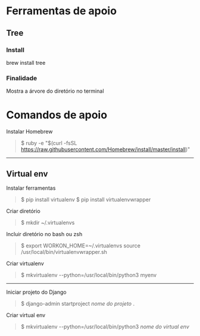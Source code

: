 # Ferramentas de apoio

## Tree

### Install

brew install tree

### Finalidade

Mostra a árvore do diretório no terminal

# Comandos de apoio

Instalar Homebrew

> $ ruby -e "$(curl -fsSL <https://raw.githubusercontent.com/Homebrew/install/master/install>)"

--------------------------------------------------------------------------------

## Virtual env

Instalar ferramentas

> $ pip install virtualenv $ pip install virtualenvwrapper

Criar diretório

> $ mkdir ~/.virtualenvs

Incluir diretório no bash ou zsh

> $ export WORKON_HOME=~/.virtualenvs source /usr/local/bin/virtualenvwrapper.sh

Criar virtualenv

> $ mkvirtualenv --python=/usr/local/bin/python3 myenv

--------------------------------------------------------------------------------

Iniciar projeto do Django

> $ django-admin startproject _nome do projeto_ .

Criar virtual env

> $ mkvirtualenv --python=/usr/local/bin/python3 _nome do virtual env_
